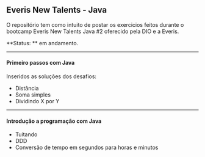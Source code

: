 ## Everis New Talents - Java

O repositório tem como intuito de postar os exercicios feitos durante o bootcamp Everis New Talents Java #2 oferecido pela DIO e a Everis. 

**Status: ** em andamento.  

------

#### Primeiro passos com Java 
Inseridos as soluções dos desafios: 

* Distância
* Soma simples
* Dividindo X por Y

------

#### **Introdução a programação com Java**

- Tuitando
- DDD 
- Conversão de tempo em segundos para horas e minutos
